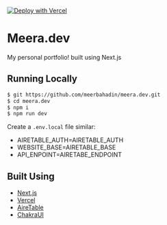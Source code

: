 [![Deploy with Vercel](https://vercel.com/button)](https://vercel.com/new/git/external?repository-url=https://github.com/meerbahadin/meera.dev)

# Meera.dev

My personal portfolio! built using Next.js

## Running Locally

```bash
$ git https://github.com/meerbahadin/meera.dev.git
$ cd meera.dev
$ npm i
$ npm run dev
```

Create a `.env.local` file similar:
* AIRETABLE_AUTH=AIRETABLE_AUTH
* WEBSITE_BASE=AIRETABLE_BASE
* API_ENPOINT=AIRETABE_ENDPOINT


## Built Using

- [Next.js](https://nextjs.org/)
- [Vercel](https://vercel.com)
- [AireTable](https://airtable.com/)
- [ChakraUI](https://chakra-ui.com/)

